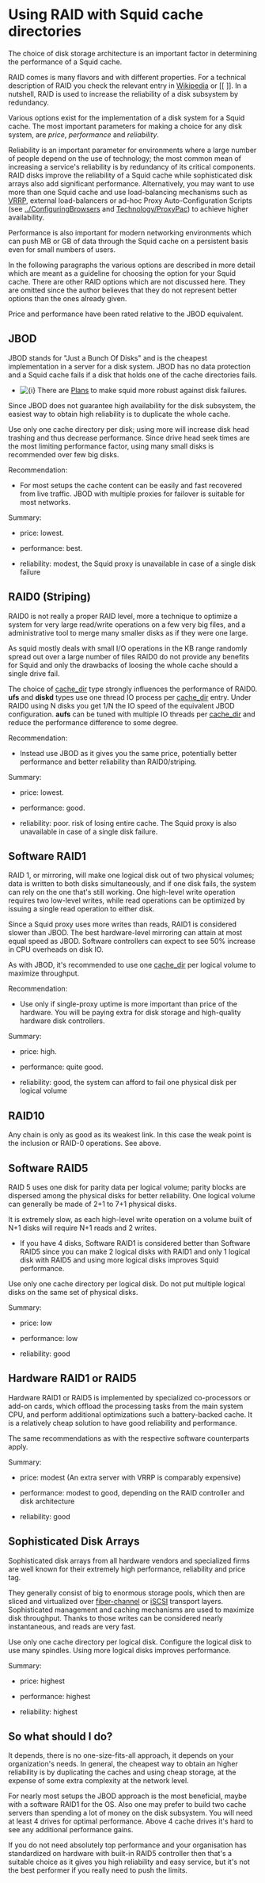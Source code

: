 # Using RAID with Squid cache directories

The choice of disk storage architecture is an important factor in
determining the performance of a Squid cache.

RAID comes is many flavors and with different properties. For a
technical description of RAID you check the relevant entry in
[Wikipedia](http://en.wikipedia.org/wiki/RAID) or
\[\[[](http://www.midwestdatarecovery.com/raid-array-types.html) \]\].
In a nutshell, RAID is used to increase the reliability of a disk
subsystem by redundancy.

Various options exist for the implementation of a disk system for a
Squid cache. The most important parameters for making a choice for any
disk system, are *price*, *performance* and *reliability*.

Reliability is an important parameter for environments where a large
number of people depend on the use of technology; the most common mean
of increasing a service's reliability is by redundancy of its critical
components. RAID disks improve the reliability of a Squid cache while
sophisticated disk arrays also add significant performance.
Alternatively, you may want to use more than one Squid cache and use
load-balancing mechanisms such as
[VRRP](http://en.wikipedia.org/wiki/Virtual_Router_Redundancy_Protocol),
external load-balancers or ad-hoc Proxy Auto-Configuration Scripts (see
[../ConfiguringBrowsers](https://wiki.squid-cache.org/action/show/SquidFaq/RAID/SquidFaq/ConfiguringBrowsers#)
and
[Technology/ProxyPac](https://wiki.squid-cache.org/action/show/SquidFaq/RAID/Technology/ProxyPac#))
to achieve higher availability.

Performance is also important for modern networking environments which
can push MB or GB of data through the Squid cache on a persistent basis
even for small numbers of users.

In the following paragraphs the various options are described in more
detail which are meant as a guideline for choosing the option for your
Squid cache. There are other RAID options which are not discussed here.
They are omitted since the author believes that they do not represent
better options than the ones already given.

Price and performance have been rated relative to the JBOD equivalent.

## JBOD

JBOD stands for "Just a Bunch Of Disks" and is the cheapest
implementation in a server for a disk system. JBOD has no data
protection and a Squid cache fails if a disk that holds one of the cache
directories fails.

  - ![{i}](https://wiki.squid-cache.org/wiki/squidtheme/img/icon-info.png)
    There are
    [Plans](https://wiki.squid-cache.org/action/show/SquidFaq/RAID/Features/CacheDirFailover#)
    to make squid more robust against disk failures.

Since JBOD does not guarantee high availability for the disk subsystem,
the easiest way to obtain high reliability is to duplicate the whole
cache.

Use only one cache directory per disk; using more will increase disk
head trashing and thus decrease performance. Since drive head seek times
are the most limiting performance factor, using many small disks is
recommended over few big disks.

Recommendation:

  - For most setups the cache content can be easily and fast recovered
    from live traffic. JBOD with multiple proxies for failover is
    suitable for most networks.

Summary:

  - price: lowest.

  - performance: best.

  - reliability: modest, the Squid proxy is unavailable in case of a
    single disk failure

## RAID0 (Striping)

RAID0 is not really a proper RAID level, more a technique to optimize a
system for very large read/write operations on a few very big files, and
a administrative tool to merge many smaller disks as if they were one
large.

As squid mostly deals with small I/O operations in the KB range randomly
spread out over a large number of files RAID0 do not provide any
benefits for Squid and only the drawbacks of loosing the whole cache
should a single drive fail.

The choice of
[cache\_dir](http://www.squid-cache.org/Doc/config/cache_dir#) type
strongly influences the performance of RAID0. **ufs** and **diskd**
types use one thread IO process per
[cache\_dir](http://www.squid-cache.org/Doc/config/cache_dir#) entry.
Under RAID0 using N disks you get 1/N the IO speed of the equivalent
JBOD configuration. **aufs** can be tuned with multiple IO threads per
[cache\_dir](http://www.squid-cache.org/Doc/config/cache_dir#) and
reduce the performance difference to some degree.

Recommendation:

  - Instead use JBOD as it gives you the same price, potentially better
    performance and better reliability than RAID0/striping.

Summary:

  - price: lowest.

  - performance: good.

  - reliability: poor. risk of losing entire cache. The Squid proxy is
    also unavailable in case of a single disk failure.

## Software RAID1

RAID 1, or mirroring, will make one logical disk out of two physical
volumes; data is written to both disks simultaneously, and if one disk
fails, the system can rely on the one that's still working. One
high-level write operation requires two low-level writes, while read
operations can be optimized by issuing a single read operation to either
disk.

Since a Squid proxy uses more writes than reads, RAID1 is considered
slower than JBOD. The best hardware-level mirroring can attain at most
equal speed as JBOD. Software controllers can expect to see 50% increase
in CPU overheads on disk IO.

As with JBOD, it's recommended to use one
[cache\_dir](http://www.squid-cache.org/Doc/config/cache_dir#) per
logical volume to maximize throughput.

Recommendation:

  - Use only if single-proxy uptime is more important than price of the
    hardware. You will be paying extra for disk storage and high-quality
    hardware disk controllers.

Summary:

  - price: high.

  - performance: quite good.

  - reliability: good, the system can afford to fail one physical disk
    per logical volume

## RAID10

Any chain is only as good as its weakest link. In this case the weak
point is the inclusion or RAID-0 operations. See above.

## Software RAID5

RAID 5 uses one disk for parity data per logical volume; parity blocks
are dispersed among the physical disks for better reliability. One
logical volume can generally be made of 2+1 to 7+1 physical disks.

It is extremely slow, as each high-level write operation on a volume
built of N+1 disks will require N+1 reads and 2 writes.

  - If you have 4 disks, Software RAID1 is considered better than
    Software RAID5 since you can make 2 logical disks with RAID1 and
    only 1 logical disk with RAID5 and using more logical disks improves
    Squid performance.

Use only one cache directory per logical disk. Do not put multiple
logical disks on the same set of physical disks.

Summary:

  - price: low

  - performance: low

  - reliability: good

## Hardware RAID1 or RAID5

Hardware RAID1 or RAID5 is implemented by specialized co-processors or
add-on cards, which offload the processing tasks from the main system
CPU, and perform additional optimizations such a battery-backed cache.
It is a relatively cheap solution to have good reliability and
performance.

The same recommendations as with the respective software counterparts
apply.

Summary:

  - price: modest (An extra server with VRRP is comparably expensive)

  - performance: modest to good, depending on the RAID controller and
    disk architecture

  - reliability: good

## Sophisticated Disk Arrays

Sophisticated disk arrays from all hardware vendors and specialized
firms are well known for their extremely high performance, reliability
and price tag.

They generally consist of big to enormous storage pools, which then are
sliced and virtualized over
[fiber-channel](http://en.wikipedia.org/wiki/Fiber_channel) or
[iSCSI](http://en.wikipedia.org/wiki/ISCSI) transport layers.
Sophisticated management and caching mechanisms are used to maximize
disk throughput. Thanks to those writes can be considered nearly
instantaneous, and reads are very fast.

Use only one cache directory per logical disk. Configure the logical
disk to use many spindles. Using more logical disks improves
performance.

Summary:

  - price: highest

  - performance: highest

  - reliability: highest

## So what should I do?

It depends, there is no one-size-fits-all approach, it depends on your
organization's needs. In general, the cheapest way to obtain an higher
reliability is by duplicating the caches and using cheap storage, at the
expense of some extra complexity at the network level.

For nearly most setups the JBOD approach is the most beneficial, maybe
with a software RAID1 for the OS. Also one may prefer to build two cache
servers than spending a lot of money on the disk subsystem. You will
need at least 4 drives for optimal performance. Above 4 cache drives
it's hard to see any additional performance gains.

If you do not need absolutely top performance and your organisation has
standardized on hardware with built-in RAID5 controller then that's a
suitable choice as it gives you high reliability and easy service, but
it's not the best performer if you really need to push the limits.
